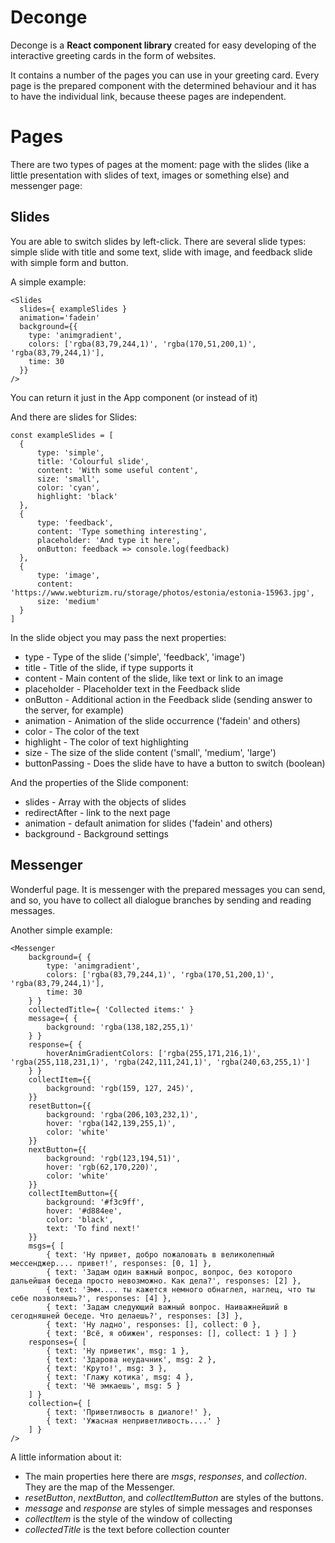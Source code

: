 
# Deconge

Deconge is a **React component library** created for easy developing of the interactive greeting cards in the form of websites.

It contains a number of the pages you can use in your greeting card. Every page is the prepared component with the determined behaviour and it has to have the individual link, because theese pages are independent.


# Pages
There are two types of pages at the moment: page with the slides (like a little presentation with slides of text, images or something else) and messenger page:

## Slides
You are able to switch slides by left-click. There are several slide types: simple slide with title and some text, slide with image, and feedback slide with simple form and button.

A simple example:

    <Slides  
      slides={ exampleSlides }  
      animation='fadein'  
      background={{  
        type: 'animgradient',  
		colors: ['rgba(83,79,244,1)', 'rgba(170,51,200,1)', 'rgba(83,79,244,1)'],  
		time: 30
      }}  
    />

You can return it just in the App component (or instead of it) 

And there are slides for Slides:
  
    const exampleSlides = [  
      {  
	      type: 'simple',  
	      title: 'Colourful slide',  
	      content: 'With some useful content',  
	      size: 'small',  
	      color: 'cyan',  
	      highlight: 'black'  
      },
      {
	      type: 'feedback',  
		  content: 'Type something interesting',  
		  placeholder: 'And type it here',  
		  onButton: feedback => console.log(feedback)
      },
      {  
	      type: 'image',  
	      content: 'https://www.webturizm.ru/storage/photos/estonia/estonia-15963.jpg',  
	      size: 'medium'  
	  }
    ]

In the slide object you may pass the next properties:
- type - Type of the slide ('simple', 'feedback', 'image')
- title - Title of the slide, if type supports it
- content - Main content of the slide, like text or link to an image
- placeholder - Placeholder text in the Feedback slide
- onButton - Additional action in the Feedback slide (sending answer to the server, for example)
- animation - Animation of the slide occurrence ('fadein' and others)
- color - The color of the text
- highlight - The color of text highlighting
- size - The size of the slide content ('small', 'medium', 'large')
- buttonPassing - Does the slide have to have a button to switch (boolean)

And the properties of the Slide component:
- slides - Array with the objects of slides
- redirectAfter - link to the next page
- animation - default animation for slides ('fadein' and others)
- background - Background settings

## Messenger
Wonderful page. It is messenger with the prepared messages you can send, and so, you have to collect all dialogue branches by sending and reading messages.

Another simple example:

    <Messenger  
        background={ {  
	        type: 'animgradient',  
	        colors: ['rgba(83,79,244,1)', 'rgba(170,51,200,1)', 'rgba(83,79,244,1)'],  
	        time: 30  
        } }  
        collectedTitle={ 'Collected items:' }  
        message={ {  
            background: 'rgba(138,182,255,1)'  
	    } }  
        response={ {  
            hoverAnimGradientColors: ['rgba(255,171,216,1)', 'rgba(255,118,231,1)', 'rgba(242,111,241,1)', 'rgba(240,63,255,1)']  
        } }  
        collectItem={{  
            background: 'rgb(159, 127, 245)',  
	    }}  
        resetButton={{  
            background: 'rgba(206,103,232,1)',  
		    hover: 'rgba(142,139,255,1)',  
		    color: 'white'  
	    }}  
        nextButton={{  
            background: 'rgb(123,194,51)',  
	        hover: 'rgb(62,170,220)',  
	        color: 'white'  
	    }}  
        collectItemButton={{  
            background: '#f3c9ff',  
	        hover: '#d884ee',  
	        color: 'black',  
	        text: 'To find next!'  
        }}  
        msgs={ [  
            { text: 'Ну привет, добро пожаловать в великолепный мессенджер.... привет!', responses: [0, 1] },  
	        { text: 'Задам один важный вопрос, вопрос, без которого дальейшая беседа просто невозможно. Как дела?', responses: [2] },  
	        { text: 'Эмм.... ты кажется немного обнаглел, наглец, что ты себе позволяешь?', responses: [4] },  
	        { text: 'Задам следующий важный вопрос. Наиважнейший в сегодняшней беседе. Что делаешь?', responses: [3] },  
	        { text: 'Ну ладно', responses: [], collect: 0 },  
	        { text: 'Всё, я обижен', responses: [], collect: 1 } ] }  
        responses={ [  
            { text: 'Ну приветик', msg: 1 },  
	        { text: 'Здарова неудачник', msg: 2 },  
	        { text: 'Круто!', msg: 3 },  
	        { text: 'Глажу котика', msg: 4 },  
	        { text: 'Чё эмкаешь', msg: 5 }  
        ] }  
        collection={ [  
            { text: 'Приветливость в диалоге!' },  
	        { text: 'Ужасная неприветливость....' }  
        ] }  
    />

A little information about it:
- The main properties here there are *msgs*, *responses*, and *collection*. They are the map of the Messenger.
- *resetButton*, *nextButton*, and *collectItemButton* are styles of the buttons.
- *message* and *response* are styles of simple messages and responses
- *collectItem* is the style of the window of collecting
- *collectedTitle* is the text before collection counter
